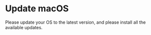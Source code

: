 # Update macOS

Please update your OS to the latest version, and please install all the available updates. 
